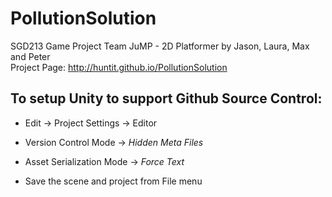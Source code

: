 # PollutionSolution
SGD213 Game Project Team JuMP - 2D Platformer by Jason, Laura, Max and Peter  
Project Page: <http://huntit.github.io/PollutionSolution>

## To setup Unity to support Github Source Control:
* Edit → Project Settings → Editor 

* Version Control Mode → *Hidden Meta Files* 
* Asset Serialization Mode → *Force Text*

* Save the scene and project from File menu
